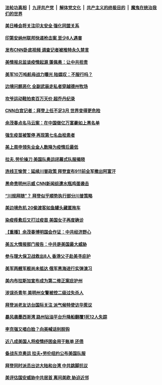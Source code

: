 

####  [法轮功真相](../../../../basic/blob/master/README.md?t=04170001) &nbsp;|&nbsp; [九评共产党](../../../../9ping.md/blob/master/README.md?t=04170001) &nbsp;|&nbsp; [解体党文化](../../../../jtdwh.md/blob/master/README.md?t=04170001)  &nbsp;|&nbsp; [共产主义的终极目的](../../../../gczydzjmd.md/blob/master/README.md?t=04170001) &nbsp;|&nbsp; [魔鬼在统治我们的世界](../../../../mgztzwmdsj.md/blob/master/README.md?t=04170001) 

#### [美日峰会将关注印太安全 强化同盟关系](../pages/prog203/a103097652.md?t=04170001) 

#### [印第安纳州联邦快递枪击案 至少8人遇害](../pages/prog203/a103097646.md?t=04170001) 

#### [发布CNN卧底视频 调查记者被推特永久禁言](../pages/prog203/a103097585.md?t=04170001) 

#### [美情报总监谈疫情起源 蓬佩奥：让中共担责](../pages/prog203/a103097511.md?t=04170001) 

#### [美军10万吨航母战力曝光 陆媒叹：不服行吗？](../pages/prog203/a103097391.md?t=04170001) 

#### [边境问题恶化 全副武装走私者穿越德州牧场](../pages/prog203/a103097010.md?t=04170001) 

#### [坎爷运动鞋拍卖百万天价 超乔丹纪录](../pages/prog203/a103096979.md?t=04170001) 

#### [CNN白宫记者：拜登上任不足3月 世界变得更危险](../pages/prog203/a103097286.md?t=04170001) 

#### [余茂春点名马云案：在中国做亿万富豪如上黑名单](../pages/prog203/a103097200.md?t=04170001) 

#### [强生疫苗被暂停 再现第七名血栓患者](../pages/prog203/a103097020.md?t=04170001) 

#### [美上周申领失业金人数降为疫情后最低](../pages/prog203/a103096985.md?t=04170001) 

#### [拉夫.劳伦操刀 美国队奥运闭幕式队服揭晓](../pages/prog203/a103097024.md?t=04170001) 

#### [连线王愉贺：延续川普政策 拜登宣布911前全军撤出阿富汗](../pages/prog203/a103096339.md?t=04170001) 

#### [黑命贵明州示威 CNN新闻组遭水瓶鸡蛋袭击](../pages/prog203/a103096769.md?t=04170001) 

#### [“川规拜随”？ 拜登似乎顺势执行部分川普策略](../pages/prog203/a103097080.md?t=04170001) 

#### [美边境危机 20偷渡客如鱼罐头藏匿拖车](../pages/prog203/a103097007.md?t=04170001) 

#### [染疫痊愈后又打过疫苗 美国女子再度确诊](../pages/prog203/a103096968.md?t=04170001) 

#### [【重播】余茂春博明国会作证：中共经济野心](../pages/prog203/a103096799.md?t=04170001) 

#### [美五大情报部门报告：中共是美国最大威胁](../pages/prog203/a103096658.md?t=04170001) 

#### [参与理大保卫战救出8人 香港父子赴美寻庇护](../pages/prog203/a103096578.md?t=04170001) 

#### [美军两艘军舰尚未抵达 俄军黑海进行实弹演习](../pages/prog203/a103096477.md?t=04170001) 

#### [美内布拉斯加宣布成为第二修正案庇护州](../pages/prog203/a103096280.md?t=04170001) 

#### [涉误杀青年 美明州女警被控二级过失杀人](../pages/prog203/a103096252.md?t=04170001) 

#### [拜登派老友访台国际关注 派气候特使访华惹议](../pages/prog203/a103096465.md?t=04170001) 

#### [暴风袭墨西哥湾 路州钻油平台升降船翻覆1死12人失踪](../pages/prog203/a103096430.md?t=04170001) 

#### [李克强又唱白脸？向美喊话别脱钩](../pages/prog203/a103096433.md?t=04170001) 

#### [近八成美国人将疫情纾困金用于账单 还债](../pages/prog203/a103096329.md?t=04170001) 

#### [备战东京奥运 拉夫•劳伦纽约公布美国队服](../pages/prog203/a103096303.md?t=04170001) 

#### [拜登同时派员出访大陆和台湾 中共跳脚抗议](../pages/prog203/a103096198.md?t=04170001) 

#### [美评估国安威胁中共居首 离间美欧 胁迫近邻](../pages/prog203/a103096267.md?t=04170001) 

